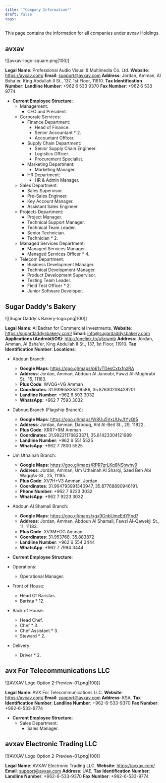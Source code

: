 ```yaml
---
title: '"Company Information"'
draft: false
tags:
---
```

This page contains the information for all companies under avxav Holdings.
## avxav

![[avxav-logo-square.png|100]]

**Legal Name**: Professional Audio Visual & Multimedia Co. Ltd.
**Website**: https://avxav.com/
**Email**: support@avxav.com
**Address**: Jordan, Amman, Al Bsha'er, King Abdullah II St.,  137, 1st Floor, 11910.
**Tax Identification Number**: 
**Landline Number**: +962 6 533 9370
**Fax Number**: +962 6 533 9774

- **Current Employee Structure**:
	- Management:
		- CEO and President.
	- Corporate Services:
		- Finance Department:
			- Head of Finance.
			- Senior Accountant * 2.
			- Accountant Officer.
		- Supply Chain Department:
			- Senior Supply Chain Engineer.
			- Logistics Officer.
			- Procurement Specialist.
		- Marketing Department:
			- Marketing Manager.
		- HR Department:
			- HR & Admin Manager.
	- Sales Department:
		- Sales Supervisor.
		- Pre-Sales Engineer.
		- Key Account Manager.
		- Assistant Sales Engineer.
	- Projects Department:
		- Project Manager.
		- Technical Support Manager.
		- Technical Team Leader.
		- Senior Technician.
		- Technician * 2.
	- Managed Services Department:
		- Managed Services Manager.
		- Managed Services Officer * 4.
	- Telecom Department:
		- Business Development Manager.
		- Technical Development Manager.
		- Product Development Supervisor.
		- Testing Team Leader.
		- Field Test Officer * 2.
		- Junior Software Developer.


## Sugar Daddy's Bakery

![[Sugar Daddy's Bakery-logo.png|100]]

**Legal Name**: Al Badran for Commercial Investments.
**Website**: https://sugardaddysbakery.com/
**Email**: info@sugardaddysbakery.com
**Applications (Android/iOS)**: http://onelink.to/u5cwmb
**Address**: Jordan, Amman, Al Bsha'er, King Abdullah II St., 137, 1st Floor, 11910.
**Tax Identification Number**: 
**Locations**:
- Abdoun Branch:
	- **Google Maps**: https://goo.gl/maps/p61vTDesCxtxfnzRA
	- **Address**: Jordan, Amman, Abdoun Al Janoubi, Fawzi Al-Mughrabi St., 15, 11183.
	- **Plus Code**: WVQG+VG Amman
	- **Coordinates**: 31.93965835319586, 35.87630208428201
	- **Landline Number**: +962 6 593 3032
	- **WhatsApp**: +962 7 7593 3032
- Dabouq Branch (Flagship Branch):
	- **Google Maps**: https://goo.gl/maps/W8Uu5VxUUvJfYyQt5
	- **Address**: Jordan, Amman, Dabouq, Ahl Al-Beit St., 29, 11822.
	- **Plus Code**: XRR7+RM Amman
	- **Coordinates**: 31.99221176823371, 35.81423304121989
	- **Landline Number**: +962 6 551 5525
	- **WhatsApp**: +962 7 7800 5525
- Um Uthainah Branch:
	- **Google Maps**: https://goo.gl/maps/RPR7zrLKq8NShwhv9
	- **Address**: Jordan, Amman, Um Uthainah Al Sharqi, Saed Ben Abi WaqqAs-St., 25, 11185.
	- **Plus Code**: XV7H+V3 Amman, Jordan
	- **Coordinates**: 31.964793991340947, 35.87768890946191.
	- **Phone Number**: +962 7 9223 3032
	- **WhatsApp**: +962 7 9223 3032
- Abdoun Al Shamali Branch:
	- **Google Maps**: https://goo.gl/maps/xgx9GnbUmeEdYFnd7
	- **Address**: Jordan, Amman, Abdoun Al Shamali, Fawzi Al-Qawekji St., 11, 11183.
	- **Plus Code**: XV3M+GG Amman
	- **Coordinates**: 31.953768, 35.883872
	- **Landline Number**: +962 6 554 3444
	- **WhatsApp**: +962 7 7994 3444

- **Current Employee Structure**:
- Operations:
	- Operational Manager.
- Front of House:
	- Head Of Baristas.
	- Barista * 12.
- Back of House:
	- Head Chef.
	- Chef * 3.
	- Chef Assistant * 3.
	- Steward * 2.
- Delivery:
	- Driver * 2.


## avx For Telecommunications LLC

![[AVXAV Logo Option 2-Preview-01.png|100]]

**Legal Name**: AVX For Telecommunications LLC.
**Website**: https://avxav.com/
**Email**: support@avxav.com
**Address**: KSA, 
**Tax Identification Number**: 
**Landline Number**: +962-6-533-9370
**Fax Number**: +962-6-533-9774

- **Current Employee Structure**:
	- Sales Department:
		- Sales Manager.

## avxav Electronic Trading LLC

![[AVXAV Logo Option 2-Preview-01.png|100]]

**Legal Name**: AVXAV Electronic Trading LLC.
**Website**: https://avxav.com/
**Email**: support@avxav.com
**Address**: UAE, 
**Tax Identification Number**: 
**Landline Number**: +962-6-533-9370
**Fax Number**: +962-6-533-9774